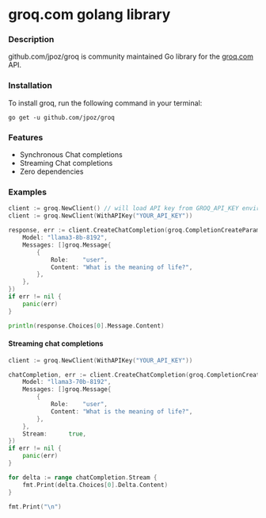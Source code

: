 # groq.com golang library

### Description

github.com/jpoz/groq is community maintained Go library for the [groq.com](https://console.groq.com) API.


### Installation

To install groq, run the following command in your terminal:

```shell
go get -u github.com/jpoz/groq
```

### Features

* Synchronous Chat completions
* Streaming Chat completions
* Zero dependencies


### Examples

```go
client := groq.NewClient() // will load API key from GROQ_API_KEY environment variable
client := groq.NewClient(WithAPIKey("YOUR_API_KEY"))

response, err := client.CreateChatCompletion(groq.CompletionCreateParams{
    Model: "llama3-8b-8192",
    Messages: []groq.Message{
        {
            Role:    "user",
            Content: "What is the meaning of life?",
        },
    },
})
if err != nil {
    panic(err)
}

println(response.Choices[0].Message.Content)
```

#### Streaming chat completions


```go
client := groq.NewClient(WithAPIKey("YOUR_API_KEY"))

chatCompletion, err := client.CreateChatCompletion(groq.CompletionCreateParams{
    Model: "llama3-70b-8192",
    Messages: []groq.Message{
        {
            Role:    "user",
            Content: "What is the meaning of life?",
        },
    },
    Stream:      true,
})
if err != nil {
    panic(err)
}

for delta := range chatCompletion.Stream {
    fmt.Print(delta.Choices[0].Delta.Content)
}

fmt.Print("\n")
```
